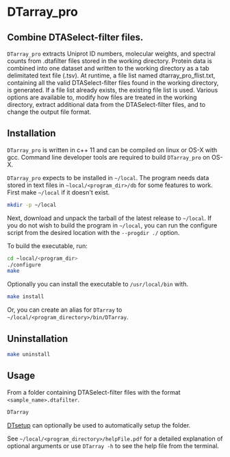 # DTarray_pro
## Combine DTASelect-filter files.
`DTarray_pro` extracts Uniprot ID numbers, molecular weights, and spectral counts from .dtafilter files  stored  in  the  working directory.  Protein  data  is  combined  into  one  dataset and written to the working directory as a tab delimitated text file (.tsv). At runtime, a file list named dtarray_pro_flist.txt, containing all the valid DTASelect-filter files  found  in  the  working directory,  is generated. If a file list already exists, the existing file list is used. Various options are available to, modify how files are treated in the working directory, extract additional data from the DTASelect-filter files, and to change the  output file format.

## Installation

`DTarray_pro` is written in c++ 11 and can be compiled on linux or OS-X with gcc.  Command line developer tools are required to build `DTarray_pro` on OS-X.  

`DTarray_pro` expects to be installed in `~/local`.  The program needs data stored in text files in `~local/<program_dir>/db` for some features to work.  First make `~/local` if it doesn't exist.  
```bash
mkdir -p ~/local
```
Next, download and unpack the tarball of the latest release to `~/local`.  If you do not wish to build the program in `~/local`, you can run the configure script from the desired location with the `--progdir ./` option. 

To build the executable, run:
```bash
cd ~local/<program_dir>
./configure
make
```
Optionally you can install the executable to `/usr/local/bin`  with.
```bash
make install
```
Or, you can create an alias for `DTarray` to `~/local/<program_directory>/bin/DTarray`.  

## Uninstallation
```bash
make uninstall
```

## Usage
From a folder containing DTASelect-filter files with the format `<sample_name>.dtafilter`. 
```bash
DTarray
```
[DTsetup](https://github.com/ajmaurais/DTsetup) can optionally be used to automatically setup the folder.

See `~/local/<program_directory>/helpFile.pdf` for a detailed explanation of optional arguments or use `DTarray -h` to see the help file from the terminal.  
